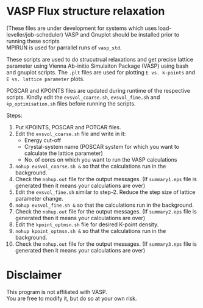 # VASP Flux structure relaxation
(These files are under development for systems which uses load-leveller\/job-scheduler)
VASP and Gnuplot should be installed prior to running these scripts\
MPIRUN is used for parrallel runs of `vasp_std`.

These scripts are used to do strucutrual relaxations and get precise
lattice parameter using Vienna Ab-initio Simulaiton Package (VASP) using bash and gnuplot scripts.
The `.plt` files are used for plotting `E vs. k-points` and `E vs. lattice parameter`
plots.

POSCAR and KPOINTS files are updated during runtime of the respective scripts. Kindly edit the `evsvol_coarse.sh`, `evsvol_fine.sh` and `kp_optimisation.sh` files before running the scripts.

Steps:
1. Put KPOINTS, POSCAR and POTCAR files.
2. Edit the `evsvol_coarse.sh` file and write in it:
	* Energy cut-off
	* Crystal-system name (POSCAR system for which you want to calculate the lattice parameter)
	* No. of cores on which you want to run the VASP calculations
3. `nohup evsvol_coarse.sh &` so that the calculations run in the background.
4. Check the `nohup.out` file for the output messages. (If `summary1.eps` file is generated then it means your calculations are over)
5. Edit the `evsvol_fine.sh` similar to step-2. Reduce the step size of lattice parameter change.
6. `nohup evsvol_fine.sh &` so that the calculations run in the background.
7. Check the `nohup.out` file for the output messages. (If `summary2.eps` file is generated then it means your calculations are over)
8. Edit the `kpoint_optmsn.sh` file for desired K-point density.
9. `nohup kpoint_optmsn.sh &` so that the calculations run in the background.
10. Check the `nohup.out` file for the output messages. (If `summary3.eps` file is generated then it means your calculations are over)

# Disclaimer
This program is not affiliated with VASP.\
You are free to modify it, but do so at your own risk.
